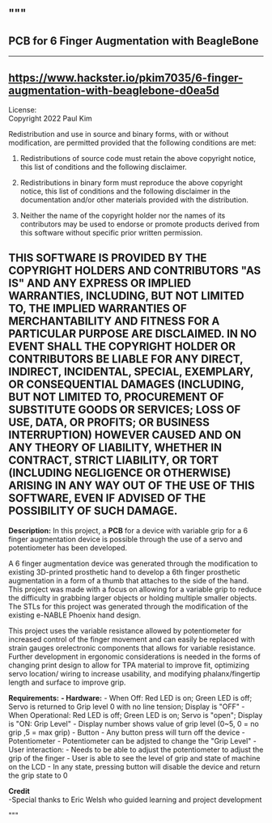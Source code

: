 """
--------------------------------------------------------------------------
PCB for 6 Finger Augmentation with BeagleBone
--------------------------------------------------------------------------

--------------------------------------------------------------------------
https://www.hackster.io/pkim7035/6-finger-augmentation-with-beaglebone-d0ea5d
--------------------------------------------------------------------------
License:   
Copyright 2022 Paul Kim

Redistribution and use in source and binary forms, with or without
modification, are permitted provided that the following conditions are met:

1. Redistributions of source code must retain the above copyright notice, this
list of conditions and the following disclaimer.

2. Redistributions in binary form must reproduce the above copyright notice,
this list of conditions and the following disclaimer in the documentation
and/or other materials provided with the distribution.

3. Neither the name of the copyright holder nor the names of its contributors
may be used to endorse or promote products derived from this software without
specific prior written permission.

THIS SOFTWARE IS PROVIDED BY THE COPYRIGHT HOLDERS AND CONTRIBUTORS "AS IS"
AND ANY EXPRESS OR IMPLIED WARRANTIES, INCLUDING, BUT NOT LIMITED TO, THE
IMPLIED WARRANTIES OF MERCHANTABILITY AND FITNESS FOR A PARTICULAR PURPOSE ARE
DISCLAIMED. IN NO EVENT SHALL THE COPYRIGHT HOLDER OR CONTRIBUTORS BE LIABLE
FOR ANY DIRECT, INDIRECT, INCIDENTAL, SPECIAL, EXEMPLARY, OR CONSEQUENTIAL
DAMAGES (INCLUDING, BUT NOT LIMITED TO, PROCUREMENT OF SUBSTITUTE GOODS OR
SERVICES; LOSS OF USE, DATA, OR PROFITS; OR BUSINESS INTERRUPTION) HOWEVER
CAUSED AND ON ANY THEORY OF LIABILITY, WHETHER IN CONTRACT, STRICT LIABILITY,
OR TORT (INCLUDING NEGLIGENCE OR OTHERWISE) ARISING IN ANY WAY OUT OF THE USE
OF THIS SOFTWARE, EVEN IF ADVISED OF THE POSSIBILITY OF SUCH DAMAGE.
--------------------------------------------------------------------------

**Description:**
In this project, a **PCB** for a device with variable grip for a 6 finger augmentation device is possible through 
the use of a servo and potentiometer has been developed.

A 6 finger augmentation device was generated through the modification to existing 3D-printed prosthetic hand to develop 
a 6th finger prosthetic augmentation in a form of a thumb that attaches to the side of the hand. 
This project was made with a focus on allowing for a variable grip to reduce the difficulty in grabbing larger objects 
or holding multiple smaller objects. The STLs for this project was generated through the modification of the existing 
e-NABLE Phoenix hand design.

This project uses the variable resistance allowed by potentiometer for increased control of the finger movement and 
can easily be replaced with strain gauges orelectronic components that allows for variable resistance. Further development 
in ergonomic considerations is needed in the forms of changing print design to allow for TPA material to improve fit, 
optimizing servo location/ wiring to increase usability, and modifying phalanx/fingertip length and surface to improve grip.


**Requirements:**
  **- Hardware:**
    - When Off: Red LED is on; Green LED is off; Servo is returned to Grip level 0 with no line tension; Display is "OFF"
    - When Operational: Red LED is off; Green LED is on; Servo is "open"; Display is "ON: Grip Level"
    - Display number shows value of grip level (0~5, 0 = no grip ,5 = max grip)
    - Button
      - Any button press will turn off the device
    - Potentiometer
      - Potentiometer can be adjsted to change the "Grip Level"
    - User interaction:
      - Needs to be able to adjust the potentiometer to adjust the grip of the finger
      - User is able to see the level of grip and state of machine on the LCD
      - In any state, pressing button will disable the device and return the grip state to 0

**Credit**      
     -Special thanks to Eric Welsh who guided learning and project development
     
"""
